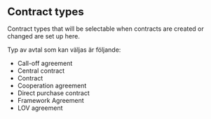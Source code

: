 <style> 
h1 { font-size:24px; } 
h2 { font-size:22px; } 
h3 { font-size:20px; } 
h4 { font-size:18px; } 
h5 { font-size:16px; }  
table th { font-size:14px !important; text-align:left !important; }
table td { font-size:14px !important; text-align:left !important; }
</style>

# Contract types

Contract types that will be selectable when contracts are created or changed are set up here.

Typ av avtal som kan väljas är följande:
* Call-off agreement
* Central contract
* Contract
* Cooperation agreement
* Direct purchase contract
* Framework Agreement
* LOV agreement

